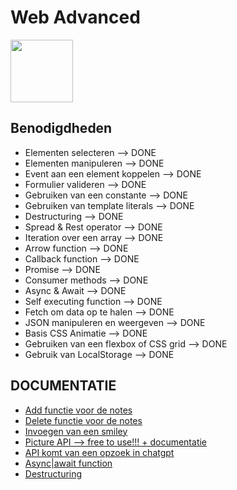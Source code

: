 # Web Advanced
<img src="https://github.com/MehmetSpns/Portfolio-Mehmet-Schepens/assets/132590961/737adc0d-db34-4cf0-afc0-7e7b38993ad4" width="100">

## Benodigdheden
- Elementen selecteren --> DONE
- Elementen manipuleren --> DONE
- Event aan een element koppelen --> DONE
- Formulier valideren --> DONE
- Gebruiken van een constante --> DONE
- Gebruiken van template literals --> DONE
- Destructuring --> DONE
- Spread & Rest operator --> DONE
- Iteration over een array --> DONE
- Arrow function --> DONE
- Callback function --> DONE
- Promise --> DONE
- Consumer methods --> DONE
- Async & Await --> DONE
- Self executing function --> DONE
- Fetch om data op te halen --> DONE
- JSON manipuleren en weergeven --> DONE
- Basis CSS Animatie --> DONE
- Gebruiken van een flexbox of CSS grid --> DONE
- Gebruik van LocalStorage --> DONE

## DOCUMENTATIE
- [Add functie voor de notes](https://dev.to/rahmanfadhil/how-to-generate-unique-id-in-javascript-1b13 )
- [Delete functie voor de notes](https://blog.logrocket.com/localstorage-javascript-complete-guide/ )
- [Invoegen van een smiley](https://www.w3schools.com/charsets/tryit.asp?deci=9786)
- [Picture API --> free to use!!! + documentatie](https://unsplash.com/developers )
- [API komt van een opzoek in chatgpt](https://chatgpt.com/share/de22d4d9-9eb8-4768-b0d8-3ddf579d2c5a)
- [Async|await function](https://www.w3schools.com/js/js_async.asp)
- [Destructuring](https://www.w3schools.com/js/js_destructuring.asp)
